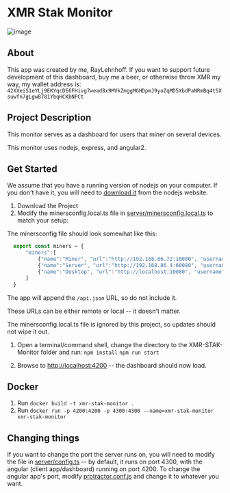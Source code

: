 # XMR Stak Monitor

![image](https://imgur.com/ZSRAjsQ.jpg)

## About

This app was created by me, RayLehnhoff. If you want to support future development of this dashboard, buy me a beer, or otherwise throw XMR my way, my wallet address is: `42XXeiS1eYLj9EKYqcDE6FHivg7wead8x9MVkZmggMGHDpmJ9yoZqMD5XbdPaNRmBq4tSXsuwfn7gLgwB781YbqHCKbNPCt`

## Project Description

This monitor serves as a dashboard for users that miner on several devices.

This monitor uses nodejs, express, and angular2.

## Get Started

We assume that you have a running version of nodejs on your computer. If you don't have it, you will need to [download it](http://nodejs.org) from the nodejs website.

1. Download the Project
1. Modify the minersconfig.local.ts file in [server/minersconfig.local.ts](https://github.com/Raylehnhoff/XMR-Stak-Monitor/blob/master/server/minersconfig.local.ts) to match your setup:

  The minersconfig file should look somewhat like this:

````typescript
  export const miners = {
      "miners":[
          {"name":"Miner", "url":"http://192.168.86.72:10080", "username":"", "password":""},
          {"name":"Server", "url":"http://192.168.86.4:60080", "username":"admin", "password":"admin"},
          {"name":"Desktop", "url":"http://localhost:10080", "username":"", "password":""}
      ]
  }
````

  The app will append the `/api.json` URL, so do not include it.

  These URLs can be either remote or local -- it doesn't matter.

  The minersconfig.local.ts file is ignored by this project, so updates should not wipe it out.

1. Open a terminal/command shell, change the directory to the XMR-STAK-Monitor folder and run:
  `npm install`
  `npm run start`

1. Browse to [http://localhost:4200](http://localhost:4200) -- the dashboard should now load.

## Docker

1. Run `docker build -t xmr-stak-monitor .`
2. Run `docker run -p 4200:4200 -p 4300:4300 --name=xmr-stak-monitor xmr-stak-monitor`

## Changing things

If you want to change the port the server runs on, you will need to modify the file in [server/config.ts](https://github.com/Raylehnhoff/XMR-Stak-Monitor/blob/master/server/config.ts) -- by default, it runs on port 4300, with the angular (client app/dashboard) running on port 4200. To change the angular app's port, modify [protractor.conf.js](https://github.com/Raylehnhoff/XMR-Stak-Monitor/blob/master/protractor.conf.js#L15) and change it to whatever you want.
